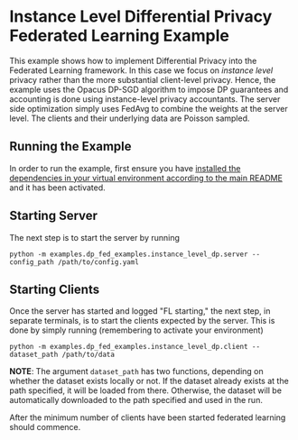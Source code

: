 # Instance Level Differential Privacy Federated Learning Example

This example shows how to implement Differential Privacy into the Federated Learning framework. In this case we focus on *instance level* privacy rather than the more substantial client-level privacy. Hence, the example uses the Opacus DP-SGD algorithm to impose DP guarantees and accounting is done using instance-level privacy accountants. The server side optimization simply uses FedAvg to combine the weights at the server level. The clients and their underlying data are Poisson sampled.

## Running the Example
In order to run the example, first ensure you have [installed the dependencies in your virtual environment according to the main README](/README.md#development-requirements) and it has been activated.

## Starting Server

The next step is to start the server by running
```
python -m examples.dp_fed_examples.instance_level_dp.server --config_path /path/to/config.yaml
```

## Starting Clients

Once the server has started and logged "FL starting," the next step, in separate terminals, is to start the clients expected by the server. This is done by simply running (remembering to activate your environment)
```
python -m examples.dp_fed_examples.instance_level_dp.client --dataset_path /path/to/data
```
**NOTE**: The argument `dataset_path` has two functions, depending on whether the dataset exists locally or not. If
the dataset already exists at the path specified, it will be loaded from there. Otherwise, the dataset will be
automatically downloaded to the path specified and used in the run.

After the minimum number of clients have been started federated learning should commence.
